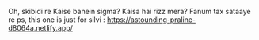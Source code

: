 Oh, skibidi re
Kaise banein sigma?
Kaisa hai rizz mera?
Fanum tax sataaye re
 ps, this one is just for silvi :  https://astounding-praline-d8064a.netlify.app/

